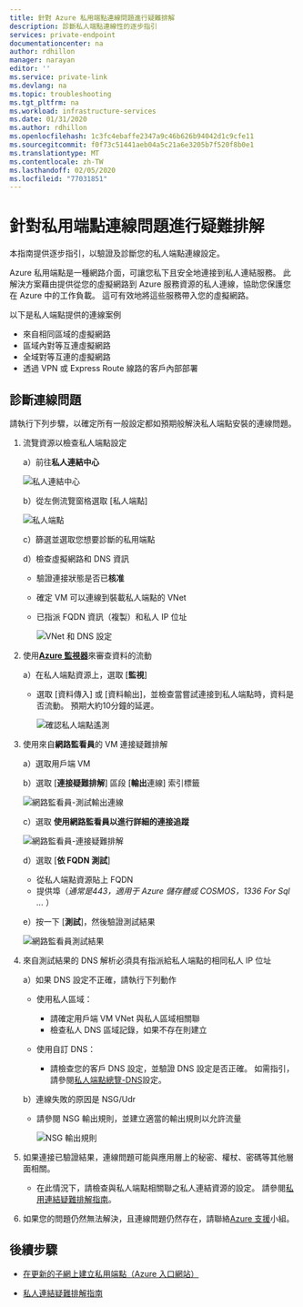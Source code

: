 ```yaml
---
title: 針對 Azure 私用端點連線問題進行疑難排解
description: 診斷私人端點連線性的逐步指引
services: private-endpoint
documentationcenter: na
author: rdhillon
manager: narayan
editor: ''
ms.service: private-link
ms.devlang: na
ms.topic: troubleshooting
ms.tgt_pltfrm: na
ms.workload: infrastructure-services
ms.date: 01/31/2020
ms.author: rdhillon
ms.openlocfilehash: 1c3fc4ebaffe2347a9c46b626b94042d1c9cfe11
ms.sourcegitcommit: f0f73c51441aeb04a5c21a6e3205b7f520f8b0e1
ms.translationtype: MT
ms.contentlocale: zh-TW
ms.lasthandoff: 02/05/2020
ms.locfileid: "77031851"
---
```

# <a name="troubleshoot-private-endpoint-connectivity-problems"></a>針對私用端點連線問題進行疑難排解

本指南提供逐步指引，以驗證及診斷您的私人端點連線設定。 

Azure 私用端點是一種網路介面，可讓您私下且安全地連接到私人連結服務。 此解決方案藉由提供從您的虛擬網路到 Azure 服務資源的私人連線，協助您保護您在 Azure 中的工作負載。 這可有效地將這些服務帶入您的虛擬網路。 

以下是私人端點提供的連線案例 
- 來自相同區域的虛擬網路 
- 區域內對等互連虛擬網路
- 全域對等互連的虛擬網路
- 透過 VPN 或 Express Route 線路的客戶內部部署

## <a name="diagnosing-connectivity-problems"></a>診斷連線問題 
請執行下列步驟，以確定所有一般設定都如預期般解決私人端點安裝的連線問題。

1. 流覽資源以檢查私人端點設定 

    a）前往**私人連結中心**

      ![私人連結中心](./media/private-endpoint-tsg/private-link-center.png)

    b）從左側流覽窗格選取 [私人端點]
    
      ![私人端點](./media/private-endpoint-tsg/private-endpoints.png)

    c）篩選並選取您想要診斷的私用端點

    d）檢查虛擬網路和 DNS 資訊
    
     - 驗證連接狀態是否已**核准**
     - 確定 VM 可以連線到裝載私人端點的 VNet
     - 已指派 FQDN 資訊（複製）和私人 IP 位址
    
       ![VNet 和 DNS 設定](./media/private-endpoint-tsg/vnet-dns-configuration.png)    
    
2. 使用[**Azure 監視器**](https://docs.microsoft.com/azure/azure-monitor/overview)來審查資料的流動

    a）在私人端點資源上，選取 [**監視**]
     - 選取 [資料傳入] 或 [資料輸出]，並檢查當嘗試連接到私人端點時，資料是否流動。 預期大約10分鐘的延遲。
    
       ![確認私人端點遙測](./media/private-endpoint-tsg/private-endpoint-monitor.png)

3. 使用來自**網路監看員**的 VM 連接疑難排解

    a）選取用戶端 VM

    b）選取 [**連接疑難排解**] 區段 [**輸出**連線] 索引標籤
    
      ![網路監看員-測試輸出連線](./media/private-endpoint-tsg/network-watcher-outbound-connection.png)
    
    c）選取 **使用網路監看員以進行詳細的連接追蹤**
    
      ![網路監看員-連接疑難排解](./media/private-endpoint-tsg/network-watcher-connection-troubleshoot.png)

    d）選取 [**依 FQDN 測試**]
     - 從私人端點資源貼上 FQDN
     - 提供埠（*通常是443，適用于 Azure 儲存體或 COSMOS，1336 For Sql ...* ）

    e）按一下 [**測試**]，然後驗證測試結果
    
      ![網路監看員測試結果](./media/private-endpoint-tsg/network-watcher-test-results.png)
    
        
4. 來自測試結果的 DNS 解析必須具有指派給私人端點的相同私人 IP 位址

    a）如果 DNS 設定不正確，請執行下列動作
     - 使用私人區域： 
       - 請確定用戶端 VM VNet 與私人區域相關聯
       - 檢查私人 DNS 區域記錄，如果不存在則建立
    
     - 使用自訂 DNS：
       - 請檢查您的客戶 DNS 設定，並驗證 DNS 設定是否正確。
       如需指引，請參閱[私人端點總覽-DNS](https://docs.microsoft.com/azure/private-link/private-endpoint-overview#dns-configuration)設定。

    b）連線失敗的原因是 NSG/Udr
     - 請參閱 NSG 輸出規則，並建立適當的輸出規則以允許流量
    
       ![NSG 輸出規則](./media/private-endpoint-tsg/nsg-outbound-rules.png)

5. 如果連接已驗證結果，連線問題可能與應用層上的秘密、權杖、密碼等其他層面相關。
   - 在此情況下，請檢查與私人端點相關聯之私人連結資源的設定。 請參閱[私用連結疑難排解指南](https://docs.microsoft.com/azure/private-link/private-link-connectivity-troubleshooting)。 

6. 如果您的問題仍然無法解決，且連線問題仍然存在，請聯絡[Azure 支援](https://ms.portal.azure.com/#blade/Microsoft_Azure_Support/HelpAndSupportBlade/overview)小組。 

## <a name="next-steps"></a>後續步驟

 * [在更新的子網上建立私用端點（Azure 入口網站）](https://docs.microsoft.com/azure/private-link/create-private-endpoint-portal)

 * [私人連結疑難排解指南](https://docs.microsoft.com/azure/private-link/private-link-connectivity-troubleshooting)
